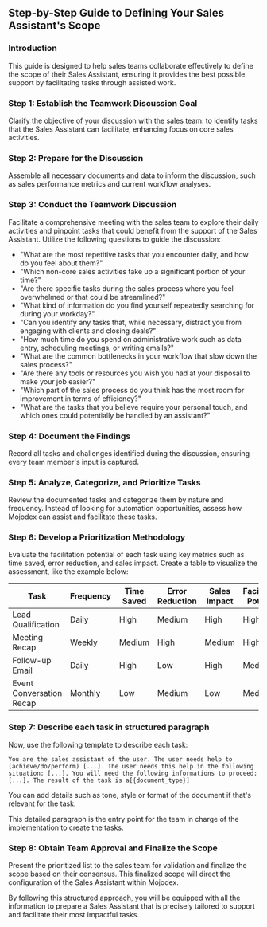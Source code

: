 ## Step-by-Step Guide to Defining Your Sales Assistant's Scope

### Introduction
This guide is designed to help sales teams collaborate effectively to define the scope of their Sales Assistant, ensuring it provides the best possible support by facilitating tasks through assisted work.

### Step 1: Establish the Teamwork Discussion Goal
Clarify the objective of your discussion with the sales team: to identify tasks that the Sales Assistant can facilitate, enhancing focus on core sales activities.

### Step 2: Prepare for the Discussion
Assemble all necessary documents and data to inform the discussion, such as sales performance metrics and current workflow analyses.

### Step 3: Conduct the Teamwork Discussion
Facilitate a comprehensive meeting with the sales team to explore their daily activities and pinpoint tasks that could benefit from the support of the Sales Assistant. Utilize the following questions to guide the discussion:

- "What are the most repetitive tasks that you encounter daily, and how do you feel about them?"
- "Which non-core sales activities take up a significant portion of your time?"
- "Are there specific tasks during the sales process where you feel overwhelmed or that could be streamlined?"
- "What kind of information do you find yourself repeatedly searching for during your workday?"
- "Can you identify any tasks that, while necessary, distract you from engaging with clients and closing deals?"
- "How much time do you spend on administrative work such as data entry, scheduling meetings, or writing emails?"
- "What are the common bottlenecks in your workflow that slow down the sales process?"
- "Are there any tools or resources you wish you had at your disposal to make your job easier?"
- "Which part of the sales process do you think has the most room for improvement in terms of efficiency?"
- "What are the tasks that you believe require your personal touch, and which ones could potentially be handled by an assistant?"


### Step 4: Document the Findings
Record all tasks and challenges identified during the discussion, ensuring every team member's input is captured.

### Step 5: Analyze, Categorize, and Prioritize Tasks
Review the documented tasks and categorize them by nature and frequency. Instead of looking for automation opportunities, assess how Mojodex can assist and facilitate these tasks.

### Step 6: Develop a Prioritization Methodology
 Evaluate the facilitation potential of each task using key metrics such as time saved, error reduction, and sales impact. Create a table to visualize the assessment, like the example below:

| Task                   | Frequency | Time Saved | Error Reduction | Sales Impact | Facilitation Potential | Priority |
|------------------------|-----------|------------|-----------------|--------------|------------------------|----------|
| Lead Qualification     | Daily     | High       | Medium          | High         | High                   | 1        |
| Meeting Recap          | Weekly    | Medium     | High            | Medium       | High                   | 2        |
| Follow-up Email        | Daily     | High       | Low             | High         | Medium                 | 3        |
| Event Conversation Recap | Monthly  | Low        | Medium          | Low          | Medium                 | 4        |

### Step 7: Describe each task in structured paragraph

Now, use the following template to describe each task:
```
You are the sales assistant of the user. The user needs help to (achieve/do/perform) [...]. The user needs this help in the following situation: [...]. You will need the following informations to proceed: [...]. The result of the task is a[{document_type}]
```

You can add details such as tone, style or format of the document if that's relevant for the task.

This detailed paragraph is the entry point for the team in charge of the implementation to create the tasks.

### Step 8: Obtain Team Approval and Finalize the Scope
Present the prioritized list to the sales team for validation and finalize the scope based on their consensus. This finalized scope will direct the configuration of the Sales Assistant within Mojodex.

By following this structured approach, you will be equipped with all the information to prepare a Sales Assistant that is precisely tailored to support and facilitate their most impactful tasks.